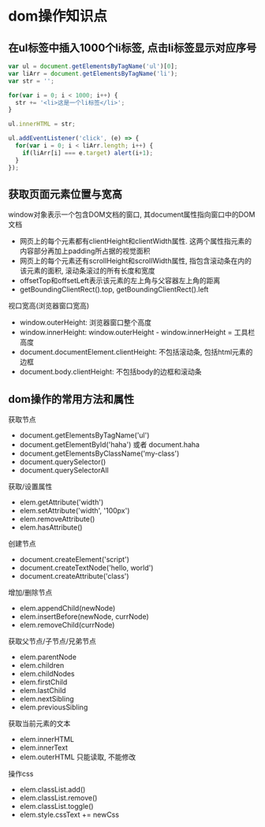 # dom操作知识点
## 在ul标签中插入1000个li标签, 点击li标签显示对应序号
```js
var ul = document.getElementsByTagName('ul')[0];
var liArr = document.getElementsByTagName('li');
var str = '';

for(var i = 0; i < 1000; i++) {
  str += '<li>这是一个li标签</li>';
}

ul.innerHTML = str;

ul.addEventListener('click', (e) => {
  for(var i = 0; i < liArr.length; i++) {
    if(liArr[i] === e.target) alert(i+1);
  }
});
```

## 获取页面元素位置与宽高
window对象表示一个包含DOM文档的窗口, 其document属性指向窗口中的DOM文档

- 网页上的每个元素都有clientHeight和clientWidth属性. 这两个属性指元素的内容部分再加上padding所占据的视觉面积
- 网页上的每个元素还有scrollHeight和scrollWidth属性, 指包含滚动条在内的该元素的面积, 滚动条滚过的所有长度和宽度
- offsetTop和offsetLeft表示该元素的左上角与父容器左上角的距离
- getBoundingClientRect().top, getBoundingClientRect().left

视口宽高(浏览器窗口宽高)
- window.outerHeight: 浏览器窗口整个高度
- window.innerHeight: window.outerHeight - window.innerHeight = 工具栏高度
- document.documentElement.clientHeight: 不包括滚动条, 包括html元素的边框
- document.body.clientHeight: 不包括body的边框和滚动条

## dom操作的常用方法和属性
获取节点
- document.getElementsByTagName('ul')
- document.getElementById('haha') 或者 document.haha
- document.getElementsByClassName('my-class')
- document.querySelector()
- document.querySelectorAll

获取/设置属性
- elem.getAttribute('width')
- elem.setAttribute('width', '100px')
- elem.removeAttribute()
- elem.hasAttribute()

创建节点
- document.createElement('script')
- document.createTextNode('hello, world')
- document.createAttribute('class')

增加/删除节点
- elem.appendChild(newNode)
- elem.insertBefore(newNode, currNode)
- elem.removeChild(currNode)

获取父节点/子节点/兄弟节点
- elem.parentNode
- elem.children
- elem.childNodes
- elem.firstChild
- elem.lastChild
- elem.nextSibling
- elem.previousSibling

获取当前元素的文本
- elem.innerHTML
- elem.innerText
- elem.outerHTML 只能读取, 不能修改

操作css
- elem.classList.add()
- elem.classList.remove()
- elem.classList.toggle()
- elem.style.cssText += newCss